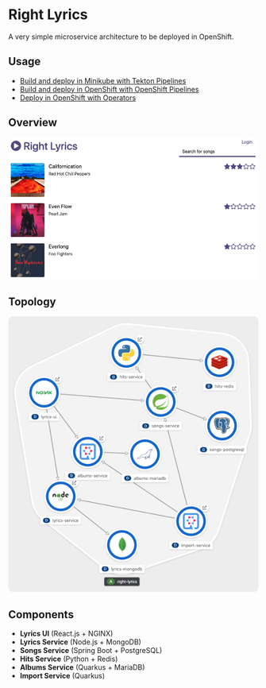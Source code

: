 # Right Lyrics

A very simple microservice architecture to be deployed in OpenShift.

## Usage

* [Build and deploy in Minikube with Tekton Pipelines](./documentation/pipelines/minikube/README.md)
* [Build and deploy in OpenShift with OpenShift Pipelines](./documentation/pipelines/openshift/README.md)
* [Deploy in OpenShift with Operators](./documentation/openshift/operators/README.md)

## Overview

![overview](./documentation/images/overview.png)

## Topology

![topology](./documentation/images/topology.png)

## Components

* **Lyrics UI** (React.js + NGINX)
* **Lyrics Service** (Node.js + MongoDB)
* **Songs Service** (Spring Boot + PostgreSQL)
* **Hits Service** (Python + Redis)
* **Albums Service** (Quarkus + MariaDB)
* **Import Service** (Quarkus)